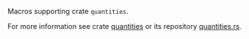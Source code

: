 Macros supporting crate `quantities`.

For more information see crate 
[quantities](https://crates.io/crates/quantities) or its repository
[quantities.rs]("https://github.com/mamrhein/quantities.rs").
